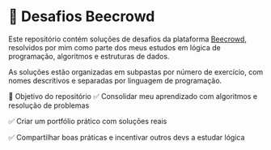 # 🧠 Desafios Beecrowd

Este repositório contém soluções de desafios da plataforma [Beecrowd](https://www.beecrowd.com.br/), resolvidos por mim como parte dos meus estudos em lógica de programação, algoritmos e estruturas de dados.

As soluções estão organizadas em subpastas por número de exercício, com nomes descritivos e separadas por linguagem de programação.

🎯 Objetivo do repositório
✅ Consolidar meu aprendizado com algoritmos e resolução de problemas

✅ Criar um portfólio prático com soluções reais

✅ Compartilhar boas práticas e incentivar outros devs a estudar lógica


